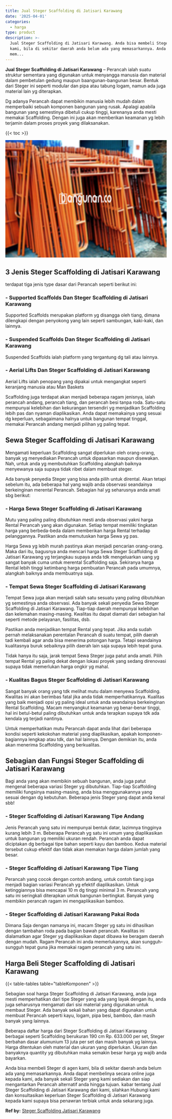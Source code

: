 ```yaml
---
title: Jual Steger Scaffolding di Jatisari Karawang
date: '2025-04-01'
categories:
  - harga
type: product
description: >-
  Jual Steger Scaffolding di Jatisari Karawang. Anda bisa membeli Steger di agen
  kami, bila di sekitar daerah anda belum ada yang memasarkannya. Anda dapat
  mem...
---
```


**Jual Steger Scaffolding di Jatisari Karawang** – Perancah ialah suatu struktur sementara yang digunakan untuk menyangga manusia dan material dalam pembetulan gedung maupun baangunan-bangunan besar. Bentuk dari Steger ini seperti modular dan pipa atau tabung logam, namun ada juga material lain yg diterapkan.

Dg adanya Perancah dapat membikin manusia lebih mudah dalam memperbaiki sebuah komponen bangunan yang rusak. Apalagi apabila bangunan yang semestinya dibetuli cukup tinggi, karenanya anda mesti memakai Scaffolding. Dengan ini juga akan memberikan keamanan yg lebih terjamin dalam proses proyek yang dilaksanakan.

{{< toc >}}

![Jual Steger Scaffolding di Jatisari Karawang](/images/sewa-scaffolding-steger-06.png)

## 3 Jenis Steger Scaffolding di Jatisari Karawang

terdapat tiga jenis type dasar dari Perancah seperti berikut ini:

### \- Supported Scaffolds Dan Steger Scaffolding di Jatisari Karawang

Supported Scaffolds merupakan platform yg disangga oleh tiang, dimana dilengkapi dengan penyokong yang lain seperti sambungan, kaki-kaki, dan lainnya.

### \- Suspended Scaffolds Dan Steger Scaffolding di Jatisari Karawang

Suspended Scaffolds ialah platform yang tergantung dg tali atau lainnya.

### \- Aerial Lifts Dan Steger Scaffolding di Jatisari Karawang

Aerial Lifts ialah penopang yang dipakai untuk mengangkat seperti keranjang manusia atau Man Baskets

Scaffolding juga terdapat akan menjadi beberapa ragam jenisnya, ialah perancah andang, perancah tiang, dan perancah besi tanpa roda. Satu-satu mempunyai kelebihan dan kekurangan tersendiri yg menjadikan Scaffolding lebih pas dan nyaman diaplikasikan. Anda dapat memakainya yang sesuai dg keperluan, sebagaimana halnya untuk bangunan tempat tinggal, memakai Perancah andang menjadi pilihan yg paling tepat.

## Sewa Steger Scaffolding di Jatisari Karawang

Mengamati keperluan Scaffolding sangat diperlukan oleh orang-orang, banyak yg menyediakan Perancah untuk dipasarkan maupun disewakan. Nah, untuk anda yg membutuhkan Scaffolding alangkah baiknya menyewanya saja supaya tidak ribet dalam membuat steger.

Ada banyak penyedia Steger yang bisa anda pilih untuk dirental. Akan tetapi sebelum itu, ada beberapa hal yang wajib anda observasi seandainya berkeinginan merental Perancah. Sebagian hal yg seharusnya anda amati sbg berikut:

### \- Harga Sewa Steger Scaffolding di Jatisari Karawang

Mutu yang paling paling dibutuhkan mesti anda observasi yakni harga Rental Perancah yang akan digunakan. Setiap tempat memiliki tingkatan harga yang berbeda-beda dalam memberikan harga Rental terhadap pelanggannya. Pastikan anda memutuskan harga Sewa yg pas.

Harga Sewa yg lebih murah pastinya akan menjadi pencarian orang-orang. Maka dari itu, bagusnya anda mencari harga Sewa Steger Scaffolding di Jatisari Karawang yg terjangkau supaya anda tdk mengeluarkan uang yg sangat banyak cuma untuk merental Scaffolding saja. Sekiranya harga Rental lebih tinggi ketimbang harga pembuatan Perancah pada umumnya, alangkah baiknya anda membuatnya saja.

### \- Tempat Sewa Steger Scaffolding di Jatisari Karawang

Tempat Sewa juga akan menjadi salah satu sesuatu yang paling dibutuhkan yg semestinya anda observasi. Ada banyak sekali penyedia Sewa Steger Scaffolding di Jatisari Karawang. Tiap-tiap daerah mempunyai kelebihan dan kelemahan masing-masing. Kwalitas itu dapat diamati dari sebagian hal seperti metode pelayanan, fasilitas, dsb.

Pastikan anda menjadikan tempat Rental yang tepat. Jika anda sudah pernah melaksanakan perentalan Perancah di suatu tempat, pilih daerah tadi kembali agar anda bisa menerima potongan harga. Tetapi seandainya kualitasnya buruk sebaiknya pilih daerah lain saja supaya lebih tepat guna.

Tidak hanya itu saja, jarak tempat Sewa Steger juga patut anda amati. Pilih tempat Rental yg paling dekat dengan lokasi proyek yang sedang direnovasi supaya tidak memerlukan harga ongkir yg mahal.

### \- Kualitas Bagus Steger Scaffolding di Jatisari Karawang

Sangat banyak orang yang tdk melihat mutu dalam menyewa Scaffolding. Kwalitas ini akan berimbas fatal jika anda tidak memperhatikannya. Kualitas yang baik menjadi opsi yg paling ideal untuk anda seandainya berkeinginan Rental Scaffolding. Macam menyangkut keamanan yg benar-benar tinggi, hal ini betul-betul paling dibutuhkan untuk anda terapkan supaya tdk ada kendala yg terjadi nantinya.

Untuk memperhatikan mutu Perancah dapat anda lihat dari beberapa kondisi seperti kekokohan material yang diaplikasikan, apakah komponen-bagiannya lengkap atau tdk, dan hal lainnya. Dengan demikian itu, anda akan menerima Scaffolding yang berkualitas.

## Sebagian dan Fungsi Steger Scaffolding di Jatisari Karawang

Bagi anda yang akan membikin sebuah bangunan, anda juga patut mengenal beberapa variasi Steger yg dibutuhkan. Tiap-tiap Scaffolding memiliki fungsinya masing-masing, anda bisa menggunakannya yang sesuai dengan dg kebutuhan. Beberapa jenis Steger yang dapat anda kenal sbb!

### \- Steger Scaffolding di Jatisari Karawang Tipe Andang

Jenis Perancah yang satu ini mempunyai bentuk datar, lazimnya tingginya kurang lebih 3 m. Beberapa Perancah yg satu ini umum yang diaplikasikan untuk bangunan yg memiliki ukuran rendah. Perancah anda dapat diciptakan dg berbagai tipe bahan seperti kayu dan bamboo. Kedua material tersebut cukup efektif dan tidak akan memakan harga dalam jumlah yang besar.

### \- Steger Scaffolding di Jatisari Karawang Tipe Tiang

Perancah yang cocok dengan contoh andang, untuk contoh tiang juga menjadi bagian variasi Perancah yg efektif diaplikasikan. Untuk ketinggiannya bisa mencapai 10 m dg tinggi minimal 3 m. Perancah yang satu ini seringkali diterapkan untuk bangunan bertingkat. Banyak yang membikin perancah ragam ini mengaplikasikan bamboo.

### \- Steger Scaffolding di Jatisari Karawang Pakai Roda

Dimana Saja dengan namanya ini, macam Steger yg satu ini dihasilkan dengan tambahan roda pada bagian bawah perancah. Kwalitas ini dialamatkan agar Steger yg diaplikasikan dapat dibawa ke beragam daerah dengan mudah. Ragam Perancah ini anda memerlukannya, akan sungguh-sungguh tepat guna jika memakai ragam perancah yang satu ini.

## Harga Beli Steger Scaffolding di Jatisari Karawang

{{< table-tables table="tableKomponen" >}}

Sebagian soal harga Steger Scaffolding di Jatisari Karawang, anda juga mesti memperhatikan dari tipe Steger yang ada yang layak dengan itu, anda juga seharusnya mengamati dari sisi material yang digunakan untuk membaut Steger. Ada banyak sekali bahan yang dapat digunakan untuk membuat Perancah seperti kayu, logam, pipa besi, bamboo, dan masih banyak yang lainnya.

Beberapa daftar harga dari Steger Scaffolding di Jatisari Karawang berbagai seperti Scaffolding berukuran 190 cm Rp. 633.000 per set, Steger berbahan dasar alumunium 13 juta per set dan masih banyak yg lainnya. Harga ditentukan oleh material dan ukuran yang diperlukan. Ukuran dan banyaknya quantity yg dibutuhkan maka semakin besar harga yg wajib anda bayarkan.

Anda bisa membeli Steger di agen kami, bila di sekitar daerah anda belum ada yang memasarkannya. Anda dapat membelinya secara online juga kepada kami, ada banyak sekali Steger yang kami sediakan dan siap mengantarkan Perancah alternatif anda hingga tujuan. kabar tentang Jual Steger Scaffolding di Jatisari Karawang dari kami, silahkan Hubungi kami dan konsultasikan keperluan Steger Scaffolding di Jatisari Karawang kepada kami supaya bisa penawran terbiak untuk anda sekarang juga.

**Ref by:** [Steger Scaffolding Jatisari Karawang](https://id.wikipedia.org/wiki/Steger)
